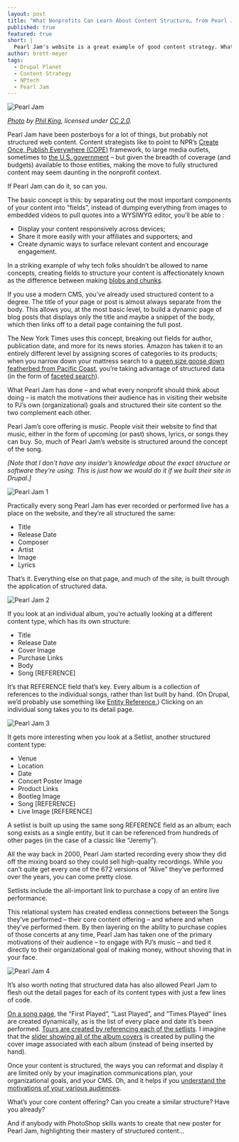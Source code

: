 ```yaml
---
layout: post
title: "What Nonprofits Can Learn About Content Structure… from Pearl Jam"
published: true
featured: true
short: |
  Pearl Jam's website is a great example of good content strategy. What's better? It's achievable for nonprofits as well.
author: brett-meyer
tags:
  - Drupal Planet
  - Content Strategy
  - NPtech
  - Pearl Jam
---
```


![Pearl Jam](/assets/images/blog/pearl-jam-header.jpg)

*[Photo](https://www.flickr.com/photos/24365773@N03/7425028964/in/photolist-cixdqJ-2E86ff-cj8eg3-cj8dqL-ci23iW-S2mmU-ci22Bh-cj8ekG-9QjszY-3bpmzG-6EyJ8m-2zsghF-6QWpZh-e22GeM-e28iUm-e28ifu-2FeFyx-RU5BQ-83PwyB-6FsT6p-bqThKu-bDNe9n-bqTmwL-bDNi9k-bDNejv-bDNhYX-2zsmgp-2zwDQo-2zsiG8-2zwMuu-2zsnTt-2zsow6-2zwF89-2zsfUK-2zse5R-2zsmSi-2zsko8-2zsnip-2zwHAm-2zwBo5-2zwFRQ-2zsp5K-2zwGzu-6QWpQU-6QWjFo-8dpsda-rKaZw-8dsJu5-8dpsmZ-8dpsvH) by [Phil King](https://www.flickr.com/photos/24365773@N03/), licensed under [CC 2.0](https://creativecommons.org/licenses/by/2.0/).*

Pearl Jam have been posterboys for a lot of things, but probably not structured web content. Content strategists like to point to NPR’s [Create Once, Publish Everywhere (COPE)](http://blog.programmableweb.com/2009/10/13/cope-create-once-publish-everywhere/) framework, to large media outlets, sometimes to [the U.S. government](http://www.howto.gov/web-content/technology/content-management-systems/how-to-create-open-structured-content) – but given the breadth of coverage (and budgets) available to those entities, making the move to fully structured content may seem daunting in the nonprofit context.

If Pearl Jam can do it, so can you.

The basic concept is this: by separating out the most important components of your content into “fields”, instead of dumping everything from images to embedded videos to pull quotes into a WYSIWYG editor, you’ll be able to :

* Display your content responsively across devices;
* Share it more easily with your affiliates and supporters; and
* Create dynamic ways to surface relevant content and encourage engagement.

In a striking example of why tech folks shouldn’t be allowed to name concepts, creating fields to structure your content is affectionately known as the difference between making [blobs and chunks](http://karenmcgrane.com/2012/09/04/adapting-ourselves-to-adaptive-content-video-slides-and-transcript-oh-my/).

If you use a modern CMS, you’ve already used structured content to a degree. The title of your page or post is almost always separate from the body. This allows you, at the most basic level, to build a dynamic page of blog posts that displays only the title and maybe a snippet of the body, which then links off to a detail page containing the full post.

The New York Times uses this concept, breaking out fields for author, publication date, and more for its news stories. Amazon has taken it to an entirely different level by assigning scores of categories to its products; when you narrow down your mattress search to a [queen size goose down featherbed from Pacific Coast](http://www.google.com/url?q=http%3A%2F%2Fwww.amazon.com%2Fs%2Fref%3Dsr_nr_p_89_0%3Frh%3Dn%253A1055398%252Cn%253A%25211063498%252Cn%253A1063252%252Cn%253A3732351%252Cn%253A3732361%252Cp_n_size_browse-bin%253A362281011%252Cp_n_feature_keywords_browse-bin%253A5707112011%252Cp_89%253APacific%2BCoast%26bbn%3D3732361%26ie%3DUTF8%26qid%3D1398384943%26rnid%3D2528832011&sa=D&sntz=1&usg=AFQjCNEl7hBe1NuOVj7ns-6p1GxLeERAmA), you’re taking advantage of structured data (in the form of [faceted search](http://en.wikipedia.org/wiki/Faceted_search)).

What Pearl Jam has done – and what every nonprofit should think about doing – is match the motivations their audience has in visiting their website to PJ’s own (organizational) goals and structured their site content so the two complement each other.

Pearl Jam’s core offering is music. People visit their website to find that music, either in the form of upcoming (or past) shows, lyrics, or songs they can buy. So, much of Pearl Jam’s website is structured around the concept of the song.

*[Note that I don’t have any insider’s knowledge about the exact structure or software they’re using. This is just how we would do it if we built their site in Drupal.]*

![Pearl Jam 1](/assets/images/blog/pj1.jpg)

Practically every song Pearl Jam has ever recorded or performed live has a place on the website, and they’re all structured the same:

* Title
* Release Date
* Composer
* Artist
* Image
* Lyrics

That’s it. Everything else on that page, and much of the site, is built through the application of structured data.

![Pearl Jam 2](/assets/images/blog/pj2.jpg)

If you look at an individual album, you’re actually looking at a different content type, which has its own structure:

* Title
* Release Date
* Cover Image
* Purchase Links
* Body
* Song [REFERENCE]

It’s that REFERENCE field that’s key. Every album is a collection of references to the individual songs, rather than list built by hand. (On Drupal, we’d probably use something like [Entity Reference.](https://drupal.org/project/entityreference)) Clicking on an individual song takes you to its detail page.

![Pearl Jam 3](/assets/images/blog/pj3.jpg)

It gets more interesting when you look at a Setlist, another structured content type:

* Venue
* Location
* Date
* Concert Poster Image
* Product Links
* Bootleg Image
* Song [REFERENCE]
* Live Image [REFERENCE]

A setlist is built up using the same song REFERENCE field as an album; each song exists as a single entity, but it can be referenced from hundreds of other pages (in the case of a classic like “Jeremy”).

All the way back in 2000, Pearl Jam started recording every show they did off the mixing board so they could sell high-quality recordings. While you can’t quite get every one of the 672 versions of “Alive” they’ve performed over the years, you can come pretty close.

Setlists include the all-important link to purchase a copy of an entire live performance.

This relational system has created endless connections between the Songs they’ve performed – their core content offering – and where and when they’ve performed them. By then layering on the ability to purchase copies of those concerts at any time, Pearl Jam has taken one of the primary motivations of their audience – to engage with PJ’s music – and tied it directly to their organizational goal of making money, without shoving that in your face.

![Pearl Jam 4](/assets/images/blog/pj4.jpg)

It’s also worth noting that structured data has also allowed Pearl Jam to flesh out the detail pages for each of its content types with just a few lines of code.

[On a song page](http://pearljam.com/music/lyrics/997/studio/21989/sirens?ref_album_id=21996), the “First Played”, “Last Played”, and “Times Played” lines are created dynamically, as is the list of every place and date it’s been performed. [Tours are created by referencing each of the setlists](http://pearljam.com/setlists/1087/2014). I imagine that the [slider showing all of the album covers](http://pearljam.com/music/albums/997/studio) is created by pulling the cover image associated with each album (instead of being inserted by hand).

Once your content is structured, the ways you can reformat and display it are limited only by your imagination communications plan, your organizational goals, and your CMS. Oh, and it helps if you [understand the motivations of your various audiences](http://thinkshout.com/blog/2014/04/desire-paths/).

What’s your core content offering? Can you create a similar structure? Have you already?

And if anybody with PhotoShop skills wants to create that new poster for Pearl Jam, highlighting their mastery of structured content...
